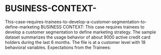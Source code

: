 # BUSINESS-CONTEXT-
This-case-requires-trainees-to-develop-a-customer-segmentation-to-define-marketing
BUSINESS CONTEXT: This case requires trainees to develop a customer segmentation to define marketing strategy. The sample dataset summarizes the usage behavior of about 9000 active credit card holders during the last 6 months. The file is at a customer level with 18 behavioral variables.   Expectations from the Trainees:   
